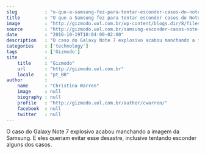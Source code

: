 ```yaml
---
slug          : "o-que-a-samsung-fez-para-tentar-esconder-casos-do-note-7-explosivo"
title         : "O que a Samsung fez para tentar esconder casos do Note 7 explosivo"
image         : "http://gizmodo.uol.com.br/wp-content/blogs.dir/8/files/2016/10/AP_16285430923025-e1476297254828.jpg"
source        : "http://gizmodo.uol.com.br/samsung-esconder-casos-note-7/"
date          : "2016-10-19T10:04:00-02:00"
description   : "O caso do Galaxy Note 7 explosivo acabou manchando a imagem da Samsung. E eles queriam evitar esse desastre, inclusive tentando esconder alguns dos casos."
categories    : ['technology']
tags          : ['Gizmodo']
site          :
    title     : "Gizmodo"
    url       : "http://gizmodo.uol.com.br"
    locale    : "pt_BR"
author        :
    name      : "Christina Warren"
    image     : null
    biography : null
    profile   : "http://gizmodo.uol.com.br/author/cwarren/"
    facebook  : null
    twitter   : null
---
```


O caso do Galaxy Note 7 explosivo acabou manchando a imagem da Samsung. E eles queriam evitar esse desastre, inclusive tentando esconder alguns dos casos.
